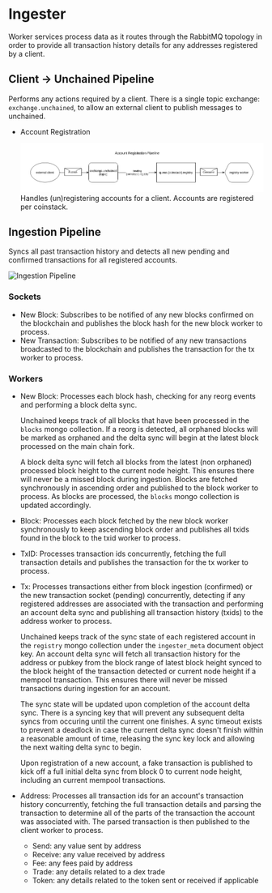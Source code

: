 # Ingester

Worker services process data as it routes through the RabbitMQ topology in order to provide all transaction history details for any addresses registered by a client.

## Client -&gt; Unchained Pipeline

Performs any actions required by a client. There is a single topic exchange: `exchange.unchained`, to allow an external client to publish messages to unchained.

- Account Registration

  ![Account Registration Pipeline](accountRegistrationPipeline.png) Handles \(un\)registering accounts for a client. Accounts are registered per coinstack.

## Ingestion Pipeline

Syncs all past transaction history and detects all new pending and confirmed transactions for all registered accounts.

![Ingestion Pipeline](../.gitbook/assets/ingestionPipeline.png)

### Sockets

- New Block: Subscribes to be notified of any new blocks confirmed on the blockchain and publishes the block hash for the new block worker to process.
- New Transaction: Subscribes to be notified of any new transactions broadcasted to the blockchain and publishes the transaction for the tx worker to process.

### Workers

- New Block: Processes each block hash, checking for any reorg events and performing a block delta sync.

  Unchained keeps track of all blocks that have been processed in the `blocks` mongo collection. If a reorg is detected, all orphaned blocks will be marked as orphaned and the delta sync will begin at the latest block processed on the main chain fork.

  A block delta sync will fetch all blocks from the latest \(non orphaned\) processed block height to the current node height. This ensures there will never be a missed block during ingestion. Blocks are fetched synchronously in ascending order and published to the block worker to process. As blocks are processed, the `blocks` mongo collection is updated accordingly.

* Block: Processes each block fetched by the new block worker synchronously to keep ascending block order and publishes all txids found in the block to the txid worker to process.
* TxID: Processes transaction ids concurrently, fetching the full transaction details and publishes the transaction for the tx worker to process.
* Tx: Processes transactions either from block ingestion \(confirmed\) or the new transaction socket \(pending\) concurrently, detecting if any registered addresses are associated with the transaction and performing an account delta sync and publishing all transaction history \(txids\) to the address worker to process.

  Unchained keeps track of the sync state of each registered account in the `registry` mongo collection under the `ingester_meta` document object key. An account delta sync will fetch all transaction history for the address or pubkey from the block range of latest block height synced to the block height of the transaction detected or current node height if a mempool transaction. This ensures there will never be missed transactions during ingestion for an account.

  The sync state will be updated upon completion of the account delta sync. There is a syncing key that will prevent any subsequent delta syncs from occuring until the current one finishes. A sync timeout exists to prevent a deadlock in case the current delta sync doesn't finish within a reasonable amount of time, releasing the sync key lock and allowing the next waiting delta sync to begin.

  Upon registration of a new account, a fake transaction is published to kick off a full initial delta sync from block 0 to current node height, including an current mempool transactions.

* Address: Processes all transaction ids for an account's transaction history concurrently, fetching the full transaction details and parsing the transaction to determine all of the parts of the transaction the account was associated with. The parsed transaction is then published to the client worker to process.
  - Send: any value sent by address
  - Receive: any value received by address
  - Fee: any fees paid by address
  - Trade: any details related to a dex trade
  - Token: any details related to the token sent or received if applicable
